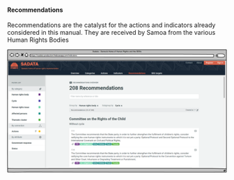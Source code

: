 #### Recommendations

Recommendations are the catalyst for the actions and indicators already considered in this manual. They are received by Samoa from the various Human Rights Bodies

![](/assets/Recommendations.png)

